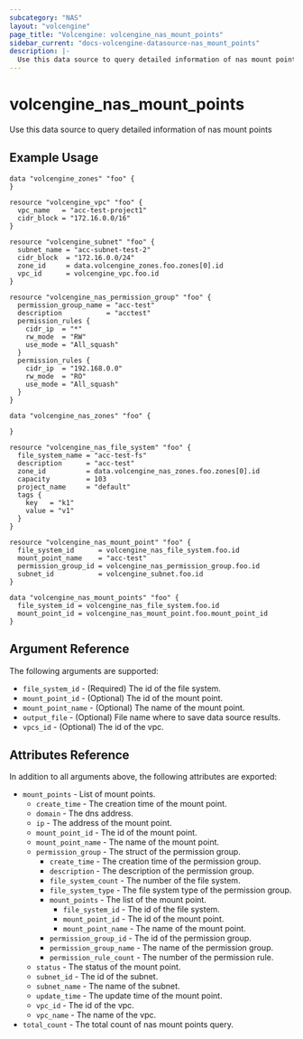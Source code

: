 ```yaml
---
subcategory: "NAS"
layout: "volcengine"
page_title: "Volcengine: volcengine_nas_mount_points"
sidebar_current: "docs-volcengine-datasource-nas_mount_points"
description: |-
  Use this data source to query detailed information of nas mount points
---
```

# volcengine_nas_mount_points
Use this data source to query detailed information of nas mount points
## Example Usage
```hcl
data "volcengine_zones" "foo" {
}

resource "volcengine_vpc" "foo" {
  vpc_name   = "acc-test-project1"
  cidr_block = "172.16.0.0/16"
}

resource "volcengine_subnet" "foo" {
  subnet_name = "acc-subnet-test-2"
  cidr_block  = "172.16.0.0/24"
  zone_id     = data.volcengine_zones.foo.zones[0].id
  vpc_id      = volcengine_vpc.foo.id
}

resource "volcengine_nas_permission_group" "foo" {
  permission_group_name = "acc-test"
  description           = "acctest"
  permission_rules {
    cidr_ip  = "*"
    rw_mode  = "RW"
    use_mode = "All_squash"
  }
  permission_rules {
    cidr_ip  = "192.168.0.0"
    rw_mode  = "RO"
    use_mode = "All_squash"
  }
}

data "volcengine_nas_zones" "foo" {

}

resource "volcengine_nas_file_system" "foo" {
  file_system_name = "acc-test-fs"
  description      = "acc-test"
  zone_id          = data.volcengine_nas_zones.foo.zones[0].id
  capacity         = 103
  project_name     = "default"
  tags {
    key   = "k1"
    value = "v1"
  }
}

resource "volcengine_nas_mount_point" "foo" {
  file_system_id      = volcengine_nas_file_system.foo.id
  mount_point_name    = "acc-test"
  permission_group_id = volcengine_nas_permission_group.foo.id
  subnet_id           = volcengine_subnet.foo.id
}

data "volcengine_nas_mount_points" "foo" {
  file_system_id = volcengine_nas_file_system.foo.id
  mount_point_id = volcengine_nas_mount_point.foo.mount_point_id
}
```
## Argument Reference
The following arguments are supported:
* `file_system_id` - (Required) The id of the file system.
* `mount_point_id` - (Optional) The id of the mount point.
* `mount_point_name` - (Optional) The name of the mount point.
* `output_file` - (Optional) File name where to save data source results.
* `vpcs_id` - (Optional) The id of the vpc.

## Attributes Reference
In addition to all arguments above, the following attributes are exported:
* `mount_points` - List of mount points.
    * `create_time` - The creation time of the mount point.
    * `domain` - The dns address.
    * `ip` - The address of the mount point.
    * `mount_point_id` - The id of the mount point.
    * `mount_point_name` - The name of the mount point.
    * `permission_group` - The struct of the permission group.
        * `create_time` - The creation time of the permission group.
        * `description` - The description of the permission group.
        * `file_system_count` - The number of the file system.
        * `file_system_type` - The file system type of the permission group.
        * `mount_points` - The list of the mount point.
            * `file_system_id` - The id of the file system.
            * `mount_point_id` - The id of the mount point.
            * `mount_point_name` - The name of the mount point.
        * `permission_group_id` - The id of the permission group.
        * `permission_group_name` - The name of the permission group.
        * `permission_rule_count` - The number of the permission rule.
    * `status` - The status of the mount point.
    * `subnet_id` - The id of the subnet.
    * `subnet_name` - The name of the subnet.
    * `update_time` - The update time of the mount point.
    * `vpc_id` - The id of the vpc.
    * `vpc_name` - The name of the vpc.
* `total_count` - The total count of nas mount points query.


